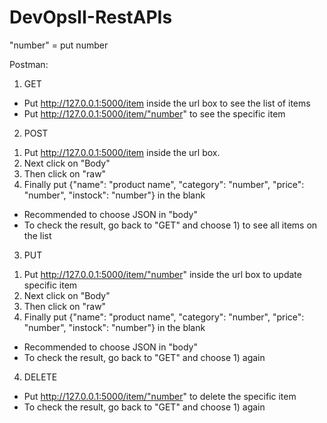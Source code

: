 # DevOpsII-RestAPIs
"number" = put number

Postman:
1. GET
- Put http://127.0.0.1:5000/item inside the url box to see the list of items
- Put http://127.0.0.1:5000/item/"number" to see the specific item

2. POST
1) Put http://127.0.0.1:5000/item inside the url box. 
2) Next click on "Body" 
3) Then click on "raw" 
4) Finally put {"name": "product name", "category": "number", "price": "number", "instock": "number"} in the blank
- Recommended to choose JSON in "body"
- To check the result, go back to "GET" and choose 1) to see all items on the list

3. PUT
1) Put http://127.0.0.1:5000/item/"number" inside the url box to update specific item
2) Next click on "Body" 
3) Then click on "raw" 
4) Finally put {"name": "product name", "category": "number", "price": "number", "instock": "number"} in the blank
- Recommended to choose JSON in "body"
- To check the result, go back to "GET" and choose 1) again

4. DELETE
- Put http://127.0.0.1:5000/item/"number" to delete the specific item
- To check the result, go back to "GET" and choose 1) again
